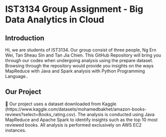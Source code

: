 <h1>IST3134 Group Assignment - Big Data Analytics in Cloud</h1>

<h2>Introduction</h2>
<p>Hi, we are students of IST3134. Our group consist of three people, Ng Ern Wei, Tan Sheau Sin and Tan Jia Chien. 
This GitHub Repository will bring you through our codes when undergoing analysis using the prepare dataset. Browsing through the repository would provide you insights on the ways MapReduce with Java and Spark analysis with Python Programming Language.</b>.</p>

<h2>Our Project</h2>
<p>📖 Our project uses a dataset downloaded from Kaggle (https://www.kaggle.com/datasets/mohamedbakhet/amazon-books-reviews?select=Books_rating.csv). The analysis is conducted using Java MapReduce and Apache Spark to identify insights such as the top 10 most reviewed books. 
All analysis is performed exclusively on AWS EC2 instances.</p>
